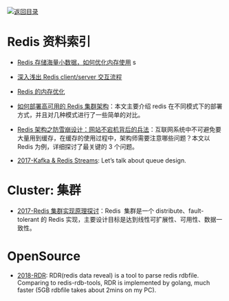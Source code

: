 [![返回目录](https://parg.co/UGo)](https://parg.co/b4z) 

# Redis 资料索引

* [Redis 存储海量小数据，如何优化内存使用](http://zzyongx.github.io/blogs/redis-memory-optimization-when-store-small-data.html) s
* [深入浅出 Redis client/server 交互流程](http://www.infoq.com/cn/articles/communication-redis-clientserver)

* [Redis 的内存优化](https://cachecloud.github.io/2017/02/16/Redis%E5%86%85%E5%AD%98%E4%BC%98%E5%8C%96/)

* [如何部署高可用的 Redis 集群架构](http://rdc.hundsun.com/portal/article/669.html)：本文主要介绍 redis 在不同模式下的部署方式，并且对几种模式进行了一些简单的对比。

* [Redis 架构之防雪崩设计：网站不宕机背后的兵法](http://mp.weixin.qq.com/s/TBCEwLVAXdsTszRVpXhVug)：互联网系统中不可避免要大量用到缓存，在缓存的使用过程中，架构师需要注意哪些问题？本文以 Redis 为例，详细探讨了最关键的 3 个问题。

- [2017-Kafka & Redis Streams](https://parg.co/UsQ): Let’s talk about queue design.

# Cluster: 集群

* [2017-Redis 集群实现原理探讨](https://parg.co/by5)：Redis  集群是一个 distribute、fault-tolerant 的 Redis 实现，主要设计目标是达到线性可扩展性、可用性、数据一致性。

# OpenSource

- [2018-RDR](https://github.com/xueqiu/rdr): RDR(redis data reveal) is a tool to parse redis rdbfile. Comparing to redis-rdb-tools, RDR is implemented by golang, much faster (5GB rdbfile takes about 2mins on my PC).
